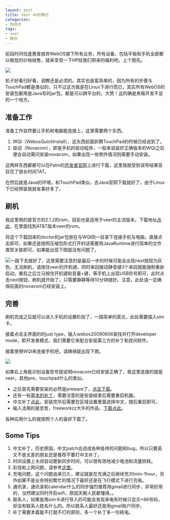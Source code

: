 ```yaml
---
layout: post
title: Veer 4G折腾记
categories:
- 伪技术
tags:
- veer
- 数码
---
```


前段时间恰逢惠普放弃WebOS旗下所有业务，所有设备，包括平板和手机全部都以极低的价格抛售，就来享受一下HP给我们带来的福利吧，上个图先。

[![](http://panda0411.com/wordpress/wp-content/uploads/2011/10/sm-CIMG2896.jpg)](http://panda0411.com/wordpress/wp-content/uploads/2011/10/sm-CIMG2896.jpg)

机子好看归好看，调教还是必须的。其实也是蛮简单的，因为所有的步骤与TouchPad都是类似的，只不过这次我是在Linux下进行而已，其实所有WebOS的安装包都用是Java写的jar包，都是可以跨平台的，大赞！这的确是黑莓开发不足的一个地方。

## 准备工作
准备工作自然要让手机和电脑能连接上，这里需要两个东西。

1. WQI（WebosQuickInstall），这东西前面折腾TouchPad的时候已经说到了。
2. 驱动（Novacom），即是手机的驱动程序，一般来说装好正确版本的WQI之后便会自动需问安装novacom，如果出现一些例外情况则需要手动安装。

这两样东西都都可以在Palm的[开发者官网](https://developer.palm.com/content/resources/develop/sdk_pdk_download.html)上进行下载，这里我就受到误导结果盲目花了很长时间TAT。

在然后就是Java的环境，和TouchPad类似，去Java官网下载就好了，由于Linux下已经预装我就省事好多了。

## 刷机
我这里用的是官方的2.1.2的rom，目前也是适用于veer的主流版本。下载地址[点此](http://www.webos-internals.org/wiki/Webos_Doctor_Versions)，在里面找到AT&T版本veer的rom。

将这个下载回来的doctor的jar包放在与WQI同一目录下连接手机与电脑，直接点击即可，如果还是按照压缩包形式打开的话需要用JavaRuntime进行简单的文件类型关联即可，如果能出现下图就没有问题了。

[![](http://panda0411.com/wordpress/wp-content/uploads/2011/10/HPR-webOStm-Doctor-Build-Att.239.2296-04-15-11-1939_002.png)](http://panda0411.com/wordpress/wp-content/uploads/2011/10/HPR-webOStm-Doctor-Build-Att.239.2296-04-15-11-1939_002.png)一路下去就好了，这里需要注意的是最后一步的时候可能会出现next按钮为灰色，无法刷机，请按住veer的开机键，同时来回拨动静音键3个来回就能强制重新启动，重启之后立马按住开机键和音量+键，等手机上出现USB符号即可，此时点击next按钮，刷机就开始了，只需要静静等待10分钟就好。注意，此处请一定确保前面的novavom已经安装上。

## 完善
刷机完成之后就可以进入手机的设置阶段了，一路简单的英文，此处需要插入sim卡。

接着点击主界面的的just type，输入webos20090606查找并打开developer mode，即开发者模式，我们需要它来配合安装第三方的补丁和民间软件。

接着使用WQI来连接手机吧，请确保能出现下图。

[![](http://panda0411.com/wordpress/wp-content/uploads/2011/10/WebOS-Quick-Install_003.png)](http://panda0411.com/wordpress/wp-content/uploads/2011/10/WebOS-Quick-Install_003.png)

如果右上角能识别设备型号就说明novacom已经安装正确了，我这里连接的就是veer，其他pre，touchpad什么的类似。

- 之后首先需要安装的必然是preware了，[点击下载](http://www.zoopda.com/forum.php?mod=viewthread&tid=85408)。
- 还有一些[基本的补丁](http://www.zoopda.com/forum.php?mod=viewthread&tid=58347)，需要注意的是安装结束后需要重启机器。
- 中文补丁[点此](http://bbs.zoopda.com/thread-71521-1-1.html)，安装完毕后需要在区域设置里面选择中文，随后重启即可。
- 输入法用的是忠哲，freeworkzz大牛的作品，[下载点此](http://bbs.zoopda.com/thread-76496-1-1.html)。

各种应用什么的就按照个人的喜好下载了。

## Some Tips

1. 中文补丁，历史原因，中文patch会造成各种各样的问题和bug，所以只要英文不是太差的朋友还是推荐不要打中文补丁。
2. 时间设置上关闭自动更新同步时间，可以很有效地减少电池和流量损耗。
3. 彩信和上网问题，请参考[这里](http://wiki.zoopda.com/WebOS:%E6%96%B0%E6%89%8B%E6%8C%87%E5%8D%97:%E5%A6%82%E4%BD%95%E8%AE%BE%E7%BD%AE%E4%B8%8A%E7%BD%91%E5%92%8C%E6%94%B6%E5%8F%91%E5%BD%A9%E4%BF%A1)。
4. 充电问题，这个问题由来已久，建议就是在充满之后继续充30min-1hour，另外如果不是业务特别繁忙的情况下最好还是在飞行模式下进行充电。
5. 通讯录，通讯录和calendar什么的同步强烈推荐用gmail进行同步，非常好用的，当然建议同时开启wifi，原因天朝人民都懂得。。
6. 联系人，如果是用sim卡进行导入的可能会发现来电有时候只显示+86号码，却没有联系人姓名什么的。所以联系人最好还是用gmail账户同步。
7. 补丁需要本着能不打就不打的原则，多一个补丁多一份耗电。